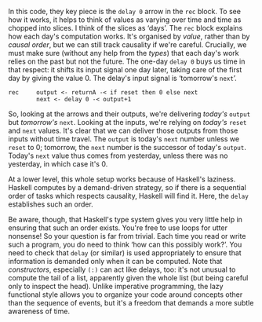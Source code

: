 In this code, they key piece is the `delay 0` arrow in the `rec` block. To see how it works, it helps to think of values as varying over time and time as chopped into slices. I think of the slices as &lsquo;days&rsquo;. The `rec` block explains how each day's computation works. It's organised by *value*, rather than by *causal order*, but we can still track causality if we're careful. Crucially, we must make sure (without any help from the *types*) that each day's work relies on the past but not the future. The one-day `delay 0` buys us time in that respect: it shifts its input signal one day later, taking care of the first day by giving the value 0. The delay's input signal is &lsquo;tomorrow's `next`&rsquo;.

    rec     output <- returnA -< if reset then 0 else next
            next <- delay 0 -< output+1

So, looking at the arrows and their outputs, we're delivering *today's* `output` but *tomorrow's* `next`. Looking at the inputs, we're relying on *today's* `reset` and `next` values. It's clear that we can deliver those outputs from those inputs without time travel. The `output` is today's `next` number unless we `reset` to 0; tomorrow, the `next` number is the successor of today's `output`. Today's `next` value thus comes from yesterday, unless there was no yesterday, in which case it's 0.

At a lower level, this whole setup works because of Haskell's laziness. Haskell computes by a demand-driven strategy, so if there is a sequential order of tasks which respects causality, Haskell will find it. Here, the `delay` establishes such an order.

Be aware, though, that Haskell's type system gives you very little help in ensuring that such an order exists. You're free to use loops for utter nonsense! So your question is far from trivial. Each time you read or write such a program, you do need to think &lsquo;how can this possibly work?&rsquo;. You need to check that `delay` (or similar) is used appropriately to ensure that information is demanded only when it can be computed. Note that *constructors*, especially `(:)` can act like delays, too: it's not unusual to compute the tail of a list, apparently given the whole list (but being careful only to inspect the head). Unlike imperative programming, the lazy functional style allows you to organize your code around concepts other than the sequence of events, but it's a freedom that demands a more subtle awareness of time.
